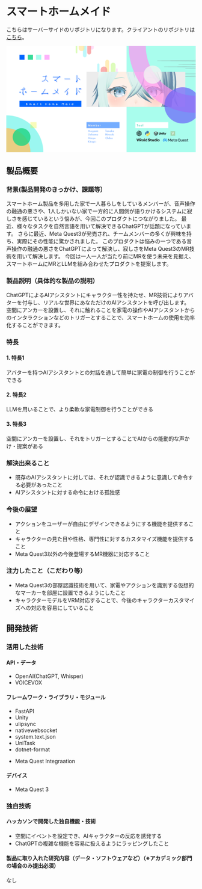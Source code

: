 # スマートホームメイド
こちらはサーバーサイドのリポジトリになります。クライアントのリポジトリは[こちら](https://github.com/jphacks/TK_2313_1)。

[![スマートホームメイドの紹介画像](https://github.com/jphacks/TK_2313/blob/b_image/3f88af7cf8a0b88f.png?raw=true)](https://www.youtube.com/watch?v=yYRQEdfGjEg)

## 製品概要
### 背景(製品開発のきっかけ、課題等）
スマートホーム製品を多用した家で一人暮らしをしているメンバーが、音声操作の融通の悪さや、1人しかいない家で一方的に人間側が語りかけるシステムに寂しさを感じているという悩みが、今回このプロダクトにつながりました。
最近、様々なタスクを自然言語を用いて解決できるChatGPTが話題になっています。
さらに最近、Meta Quest3が発売され、チームメンバーの多くが興味を持ち、実際にその性能に驚かされました。
このプロダクトは悩みの一つである音声操作の融通の悪さをChatGPTによって解決し、寂しさをMeta Quest3のMR技術を用いて解決します。
今回は一人一人が当たり前にMRを使う未来を見据え、スマートホームにMRとLLMを組み合わせたプロダクトを提案します。


### 製品説明（具体的な製品の説明）
ChatGPTによるAIアシスタントにキャラクター性を持たせ、MR技術によりアバターを付与し、リアルな世界にあなただけのAIアシスタントを呼び出します。
空間にアンカーを設置し、それに触れることを家電の操作やAIアシスタントからのインタラクションなどのトリガーとすることで、スマートホームの使用を効率化することができます。



### 特長
#### 1. 特長1
アバターを持つAIアシスタントとの対話を通して簡単に家電の制御を行うことができる
#### 2. 特長2
LLMを用いることで、より柔軟な家電制御を行うことができる
#### 3. 特長3
空間にアンカーを設置し、それをトリガーとすることでAIからの能動的な声かけ・提案がある

### 解決出来ること
- 既存のAIアシスタントに対しては、それが認識できるように意識して命令する必要があったこと
- AIアシスタントに対する命令における孤独感

### 今後の展望
- アクションをユーザーが自由にデザインできるようにする機能を提供すること
- キャラクターの見た目や性格、専門性に対するカスタマイズ機能を提供すること
- Meta Quest3以外の今後登場するMR機器に対応すること

### 注力したこと（こだわり等）
- Meta Quest3の部屋認識技術を用いて、家電やアクションを識別する仮想的なマーカーを部屋に設置できるようにしたこと
- キャラクターモデルをVRM対応することで、今後のキャラクターカスタマイズへの対応を容易にしていること


## 開発技術
### 活用した技術
#### API・データ
- OpenAI(ChatGPT, Whisper)  
- VOICEVOX

#### フレームワーク・ライブラリ・モジュール
- FastAPI
- Unity
- ulipsync
- nativewebsocket
- system.text.json
- UniTask
- dotnet-format

* Meta Quest Integraation

#### デバイス
- Meta Quest 3

### 独自技術
#### ハッカソンで開発した独自機能・技術
- 空間にイベントを設定でき、AIキャラクターの反応を誘発する
- ChatGPTの複雑な機能を容易に扱えるようにラッピングしたこと

#### 製品に取り入れた研究内容（データ・ソフトウェアなど）（※アカデミック部門の場合のみ提出必須）
なし
